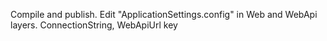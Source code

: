 Compile and publish.
Edit "ApplicationSettings.config" in Web and WebApi layers.
ConnectionString, WebApiUrl key
